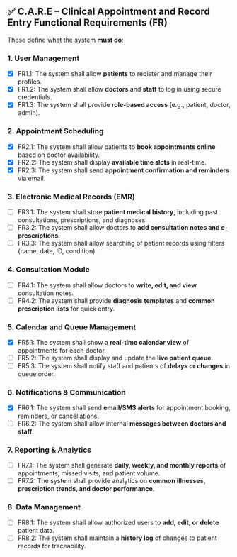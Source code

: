 ## ✅ C.A.R.E – Clinical Appointment and Record Entry Functional Requirements (FR)

These define what the system **must do**:

### 1. **User Management**

-   [x] FR1.1: The system shall allow **patients** to register and manage their profiles.
-   [x] FR1.2: The system shall allow **doctors** and **staff** to log in using secure credentials.
-   [x] FR1.3: The system shall provide **role-based access** (e.g., patient, doctor, admin).

### 2. **Appointment Scheduling**

-   [x] FR2.1: The system shall allow patients to **book appointments online** based on doctor availability.
-   [x] FR2.2: The system shall display **available time slots** in real-time.
-   [x] FR2.3: The system shall send **appointment confirmation and reminders** via email.

### 3. **Electronic Medical Records (EMR)**

-   [ ] FR3.1: The system shall store **patient medical history**, including past consultations, prescriptions, and diagnoses.
-   [ ] FR3.2: The system shall allow doctors to **add consultation notes and e-prescriptions**.
-   [ ] FR3.3: The system shall allow searching of patient records using filters (name, date, ID, condition).

### 4. **Consultation Module**

-   [ ] FR4.1: The system shall allow doctors to **write, edit, and view** consultation notes.
-   [ ] FR4.2: The system shall provide **diagnosis templates** and **common prescription lists** for quick entry.

### 5. **Calendar and Queue Management**

-   [x] FR5.1: The system shall show a **real-time calendar view** of appointments for each doctor.
-   [ ] FR5.2: The system shall display and update the **live patient queue**.
-   [ ] FR5.3: The system shall notify staff and patients of **delays or changes** in queue order.

### 6. **Notifications & Communication**

-   [x] FR6.1: The system shall send **email/SMS alerts** for appointment booking, reminders, or cancellations.
-   [ ] FR6.2: The system shall allow internal **messages between doctors and staff**.

### 7. **Reporting & Analytics**

-   [ ] FR7.1: The system shall generate **daily, weekly, and monthly reports** of appointments, missed visits, and patient volume.
-   [ ] FR7.2: The system shall provide analytics on **common illnesses, prescription trends, and doctor performance**.

### 8. **Data Management**

-   [ ] FR8.1: The system shall allow authorized users to **add, edit, or delete** patient data.
-   [ ] FR8.2: The system shall maintain a **history log** of changes to patient records for traceability.
